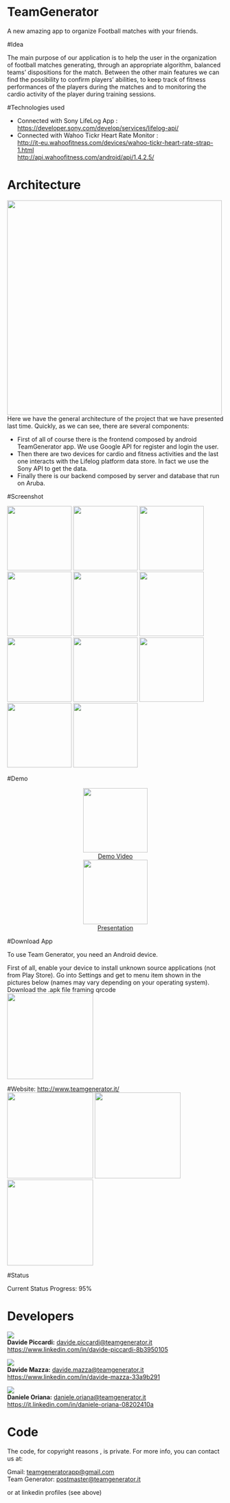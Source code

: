 # TeamGenerator

A new amazing app to organize Football matches with your friends.

#Idea

The main purpose of our application is to help the user in the organization of football matches generating, through an appropriate algorithm, balanced teams’ dispositions for the match. Between the other main features we can find the possibility to confirm players’ abilities, to keep track of fitness performances of the players during the matches and to monitoring the cardio activity of the player during training sessions.

#Technologies used

* Connected with Sony LifeLog App : <br> https://developer.sony.com/develop/services/lifelog-api/
* Connected with Wahoo Tickr Heart Rate Monitor : <br>
        http://it-eu.wahoofitness.com/devices/wahoo-tickr-heart-rate-strap-1.html <br>
        http://api.wahoofitness.com/android/api/1.4.2.5/



# Architecture 
<img src="http://www.teamgenerator.it/images/varie/architecture4.png" width="500" heigth="500" /><br>
Here we have the general architecture of the project that we have presented last time. Quickly, as we can see, there are several components: <br>
* First of all of course there is the frontend composed by android TeamGenerator app. We use Google API for register and login the user.
* Then there are two devices for cardio and fitness activities and the last one interacts with the Lifelog platform data store. In fact we use the Sony API to get the data.
* Finally there is our backend composed by server and database that run on Aruba.


#Screenshot

<img src="http://www.teamgenerator.it/images/varie/profilo3.png" width="150" heigth="300"/>
<img src="http://www.teamgenerator.it/images/varie/profilo2.png" width="150" heigth="300"/>
<img src="http://www.teamgenerator.it/images/social1.png" width="150" heigth="300"/>
<img src="http://www.teamgenerator.it/images/social4.png" width="150" heigth="300"/>
<img src="http://www.teamgenerator.it/images/dettagliPartita2.png" width="150" heigth="300"/>
<img src="http://www.teamgenerator.it/images/varie/statSquadra.png" width="150" heigth="300"/>
<img src="http://www.teamgenerator.it/images/squadra1.png" width="150" heigth="300"/>
<img src="http://www.teamgenerator.it/images/varie/controllameteo2.png" width="150" heigth="300"/>
<img src="http://www.teamgenerator.it/images/performance.png" width="150" heigth="300"/>
<img src="http://www.teamgenerator.it/images/varie/statisticheAllenamento.png" width="150" heigth="300"/>
<img src="http://www.teamgenerator.it/images/varie/Screenshot_2016-05-14-19-51-55.png" width="150" heigth="300"/>

#Demo
<center>
<img src="https://s.ytimg.com/yts/img/yt_1200-vfl4C3T0K.png" width="150" heigth="150"> <br>
<a href="https://youtu.be/d5SqbuJcewA"> Demo Video </a>
<br/>
<img src="http://www.geojolly.com/wp-content/uploads/2016/02/dIbJSsRV.png" width="150" heigth="150"> <br>
<a href="http://www.slideshare.net/davidepiccardi/team-generator-presentation"> Presentation </a>
</center>

#Download App

To use Team Generator, you need an Android device. 

First of all, enable your device to install unknown source applications (not from Play Store). Go into Settings and get to menu item shown in the pictures below (names may vary depending on your operating system). <br>
Download the .apk file framing qrcode <br>
<img src="http://www.teamgenerator.it/images/apk_dropbox.jpg"  width="200" heigth="200"/>

#Website: http://www.teamgenerator.it/ <br>
<img src="http://www.teamgenerator.it/images/varie/HomeSito.PNG" width="200" heigth="200"/>
<img src="http://www.teamgenerator.it/images/profiloSito.PNG" width="200" heigth="200" />
<img src="http://www.teamgenerator.it/images/varie/ricercaCampo.PNG" width="200" heigth="200" />


#Status

Current Status Progress: 95%


# Developers
<img src="https://media.licdn.com/mpr/mpr/shrinknp_100_100/AAEAAQAAAAAAAAVPAAAAJGRhMTZjMjUxLTUwNWMtNGFmMy05YzJhLWFhM2YzZTkxNDEyNA.jpg"/><br><b>Davide Piccardi:</b> davide.piccardi@teamgenerator.it <br> https://www.linkedin.com/in/davide-piccardi-8b3950105

<img src="https://media.licdn.com/mpr/mpr/shrink_100_100/AAEAAQAAAAAAAAQEAAAAJGM0YWQ1MWE4LTkxOWQtNDVjNC1hYTdkLTc4YWI4MzM4ZWJhNw.jpg"/><br><b>Davide Mazza:</b> davide.mazza@teamgenerator.it <br> https://www.linkedin.com/in/davide-mazza-33a9b291

<img src="https://media.licdn.com/mpr/mpr/shrinknp_100_100/AAEAAQAAAAAAAAdqAAAAJDdjMzkzYmU5LWFiNTEtNDc2Yy1hMDA2LWQyODg3ZWE3YjFkNg.jpg"/><br><b>Daniele Oriana:</b> daniele.oriana@teamgenerator.it <br> https://it.linkedin.com/in/daniele-oriana-08202410a

# Code 

The code, for copyright reasons , is private. For more info, you can contact us at: 

Gmail: teamgeneratorapp@gmail.com <br>
Team Generator: postmaster@teamgenerator.it

or at linkedin profiles (see above)


